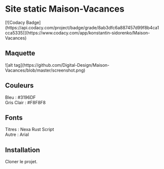 <h1>Site static Maison-Vacances</h1>
[![Codacy Badge](https://api.codacy.com/project/badge/grade/8ab3dfc6a887457d99f8b4ca1cca5335)](https://www.codacy.com/app/konstantin-sidorenko/Maison-Vacances)
<h2>Maquette</h2>
![alt tag](https://github.com/Digital-Design/Maison-Vacances/blob/master/screenshot.png)


<h2>Couleurs</h2>

Bleu : #3196DF  
Gris Clair : #F8F8F8


<h2>Fonts</h2>

Titres : Nexa Rust Script  
Autre : Arial


<h2>Installation</h2>

Cloner le projet.



